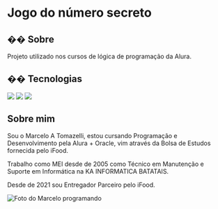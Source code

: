 <h1>Jogo do número secreto</h1>

<h2>�� Sobre</h2>
<p>Projeto utilizado nos cursos de lógica de programação da Alura.</p>

## �� Tecnologias
<div>
  <img src="https://img.shields.io/badge/HTML-239120?style=for-the-badge&logo=html5&logoColor=white">
  <img src="https://img.shields.io/badge/CSS-239120?&style=for-the-badge&logo=css3&logoColor=white">
  <img src="https://img.shields.io/badge/JavaScript-F7DF1E?style=for-the-badge&logo=javascript&logoColor=black">
</div>
<main class="apresentacao">
        <section class="apresentacao__conteudo">
            <h1 class="apresentacao__conteudo__titulo">Sobre mim</h1>
            <p class="apresentacao__conteudo__texto">Sou o Marcelo A Tomazelli, estou cursando Programação e Desenvolvimento pela Alura + Oracle, 
                vim através da Bolsa de Estudos fornecida pelo iFood.</p>
            <p class="apresentacao__conteudo__texto">Trabalho como MEI desde de 2005 como Técnico em Manutenção e Suporte em 
                Informática na KA INFORMATICA BATATAIS.</p>
            <p class="apresentacao__conteudo__texto">Desde de 2021 sou Entregador Parceiro pelo iFood.</p>
          <img ./assets/imagem.png" alt="Foto do Marcelo programando">
           </section>
        </main>
